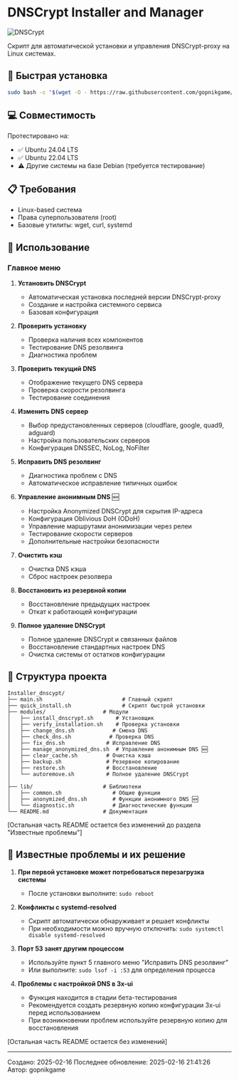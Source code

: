 # DNSCrypt Installer and Manager

![DNSCrypt](https://raw.githubusercontent.com/DNSCrypt/dnscrypt-proxy/master/logo.png)

Скрипт для автоматической установки и управления DNSCrypt-proxy на Linux системах.

## 🚀 Быстрая установка

```bash
sudo bash -c "$(wget -O - https://raw.githubusercontent.com/gopnikgame/Installer_dnscypt/main/quick_install.sh)"
```

## 💻 Совместимость

Протестировано на:
- ✅ Ubuntu 24.04 LTS
- ✅ Ubuntu 22.04 LTS
- ⚠️ Другие системы на базе Debian (требуется тестирование)

## 📋 Требования

- Linux-based система
- Права суперпользователя (root)
- Базовые утилиты: wget, curl, systemd

## 📖 Использование


### Главное меню

1. **Установить DNSCrypt**
   - Автоматическая установка последней версии DNSCrypt-proxy
   - Создание и настройка системного сервиса
   - Базовая конфигурация

2. **Проверить установку**
   - Проверка наличия всех компонентов
   - Тестирование DNS резолвинга
   - Диагностика проблем

3. **Проверить текущий DNS**
   - Отображение текущего DNS сервера
   - Проверка скорости резолвинга
   - Тестирование соединения

4. **Изменить DNS сервер**
   - Выбор предустановленных серверов (cloudflare, google, quad9, adguard)
   - Настройка пользовательских серверов
   - Конфигурация DNSSEC, NoLog, NoFilter

5. **Исправить DNS резолвинг**
   - Диагностика проблем с DNS
   - Автоматическое исправление типичных ошибок

6. **Управление анонимным DNS** 🆕
   - Настройка Anonymized DNSCrypt для скрытия IP-адреса
   - Конфигурация Oblivious DoH (ODoH)
   - Управление маршрутами анонимизации через релеи
   - Тестирование скорости серверов
   - Дополнительные настройки безопасности

7. **Очистить кэш**
   - Очистка DNS кэша
   - Сброс настроек резолвера

8. **Восстановить из резервной копии**
   - Восстановление предыдущих настроек
   - Откат к работающей конфигурации

9. **Полное удаление DNSCrypt**
   - Полное удаление DNSCrypt и связанных файлов
   - Восстановление стандартных настроек DNS
   - Очистка системы от остатков конфигурации

## 📁 Структура проекта

```
Installer_dnscypt/ 
├── main.sh							# Главный скрипт 
├── quick_install.sh				# Скрипт быстрой установки 
├── modules/                  # Модули 
│   ├── install_dnscrypt.sh       # Установщик 
│   ├── verify_installation.sh    # Проверка установки 
│   ├── change_dns.sh            # Смена DNS 
│   ├── check_dns.sh            # Проверка DNS 
│   ├── fix_dns.sh             # Исправление DNS 
│   ├── manage_anonymized_dns.sh  # Управление анонимным DNS 🆕 
│   ├── clear_cache.sh         # Очистка кэша 
│   ├── backup.sh              # Резервное копирование 
│   ├── restore.sh             # Восстановление 
│   └── autoremove.sh          # Полное удаление DNSCrypt 
│
├── lib/                      # Библиотеки 
│   ├── common.sh                # Общие функции 
│   ├── anonymized_dns.sh        # Функции анонимного DNS 🆕 
│   └── diagnostic.sh            # Диагностические функции 
└── README.md                 # Документация
```

[Остальная часть README остается без изменений до раздела "Известные проблемы"]

## 🐛 Известные проблемы и их решение

1. **При первой установке может потребоваться перезагрузка системы**
   - После установки выполните: `sudo reboot`

2. **Конфликты с systemd-resolved**
   - Скрипт автоматически обнаруживает и решает конфликты
   - При необходимости можно вручную отключить: `sudo systemctl disable systemd-resolved`

3. **Порт 53 занят другим процессом**
   - Используйте пункт 5 главного меню "Исправить DNS резолвинг"
   - Или выполните: `sudo lsof -i :53` для определения процесса

4. **Проблемы с настройкой DNS в 3x-ui**
   - Функция находится в стадии бета-тестирования
   - Рекомендуется создать резервную копию конфигурации 3x-ui перед использованием
   - При возникновении проблем используйте резервную копию для восстановления

[Остальная часть README остается без изменений]

---
Создано: 2025-02-16
Последнее обновление: 2025-02-16 21:41:26
Автор: gopnikgame